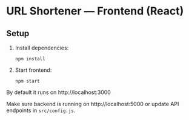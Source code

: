 # URL Shortener — Frontend (React)

## Setup
1. Install dependencies:
   ```
   npm install
   ```
2. Start frontend:
   ```
   npm start
   ```
By default it runs on http://localhost:3000

Make sure backend is running on http://localhost:5000 or update API endpoints in `src/config.js`.
